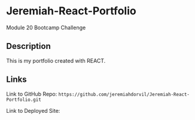 # Jeremiah-React-Portfolio
Module 20 Bootcamp Challenge

## Description

This is my portfolio created with REACT. 

## Links

Link to GitHub Repo:
` https://github.com/jeremiahdorvil/Jeremiah-React-Portfolio.git `

Link to Deployed Site:
` `